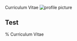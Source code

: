 Curriculum Vitae
![profile picture](https://bastian-kroeger.tech/profile-picture.jpg)
## Test
% Curriculum Vitae
